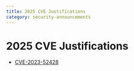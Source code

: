 ```yaml
---
title: 2025 CVE Justifications
category: security-announcements
---
```


# 2025 CVE Justifications

- [CVE-2023-52428]({{#base_path#}}/security-announcements/cve-justifications/2025/CVE-2023-52428/)